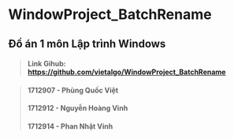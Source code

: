 # WindowProject_BatchRename
## Đồ án 1 môn Lập trình Windows
>#### Link Gihub: https://github.com/vietalgo/WindowProject_BatchRename

>#### 1712907 - Phùng Quốc Việt
>#### 1712912 - Nguyễn Hoàng Vinh
>#### 1712914 - Phan Nhật Vinh

